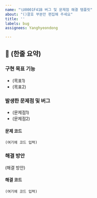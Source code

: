 ```yaml
---
name: "\U0001F41B 버그 및 문제점 해결 템플릿"
about: "()괄호 부분만 편집해 주세요"
title: ''
labels: bug
assignees: Yanghyeondong

---
```


## 🎯 (한줄 요약)

### 구현 목표 기능
- (목표1)
- (목표2)

### 발생한 문제점 및 버그
- (문제점1)
- (문제점2)

#### 문제 코드

```
(여기에 코드 입력)
```

### 해결 방안
(해결 방안)

#### 해결 코드
```
(여기에 코드 입력)
```
